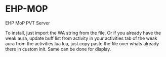 # EHP-MOP
EHP MoP PVT Server


To install, just import the WA string from the file.
Or if you already have the weak aura, update buff list from activity in your activities tab of the weak aura from the activities.lua  lua, just copy paste the file over whats already there in custom init. Same can be done for display.
